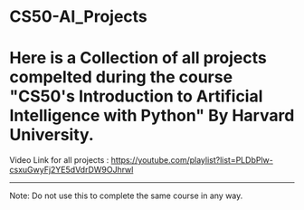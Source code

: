 # CS50-AI_Projects

# Here is a Collection of all projects compelted during the course "CS50's Introduction to Artificial Intelligence with Python" By Harvard University.

Video Link for all projects : https://youtube.com/playlist?list=PLDbPlw-csxuGwyFj2YE5dVdrDW9OJhrwl

---------------------------
Note: Do not use this to complete the same course in any way. 

